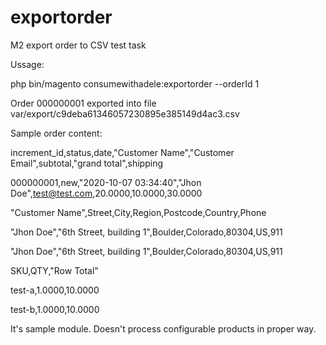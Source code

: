 # exportorder
M2 export order to CSV test task 

Ussage:

php bin/magento consumewithadele:exportorder --orderId 1

Order 000000001 exported into file var/export/c9deba61346057230895e385149d4ac3.csv

Sample order content:

increment_id,status,date,"Customer Name","Customer Email",subtotal,"grand total",shipping

000000001,new,"2020-10-07 03:34:40","Jhon Doe",test@test.com,20.0000,10.0000,30.0000

"Customer Name",Street,City,Region,Postcode,Country,Phone

"Jhon Doe","6th Street, building 1",Boulder,Colorado,80304,US,911

"Jhon Doe","6th Street, building 1",Boulder,Colorado,80304,US,911

SKU,QTY,"Row Total"

test-a,1.0000,10.0000

test-b,1.0000,10.0000


It's sample module. Doesn't process configurable products in proper way.



